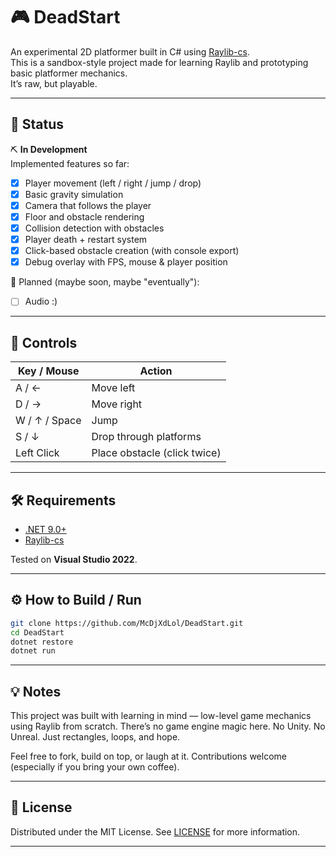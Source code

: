 # 🎮 DeadStart

An experimental 2D platformer built in C# using [Raylib-cs](https://github.com/ChrisDill/Raylib-cs).  
This is a sandbox-style project made for learning Raylib and prototyping basic platformer mechanics.  
It’s raw, but playable.

---

## 🚀 Status

⛏ **In Development**  
Implemented features so far:

- [x] Player movement (left / right / jump / drop)
- [x] Basic gravity simulation
- [x] Camera that follows the player
- [x] Floor and obstacle rendering
- [x] Collision detection with obstacles
- [x] Player death + restart system
- [x] Click-based obstacle creation (with console export)
- [x] Debug overlay with FPS, mouse & player position

🔮 Planned (maybe soon, maybe "eventually"):

- [ ] Audio :)

---

## 🧠 Controls

| Key / Mouse    | Action                             |
|----------------|-------------------------------------|
| A / ←          | Move left                           |
| D / →          | Move right                          |
| W / ↑ / Space  | Jump           |
| S / ↓          | Drop through platforms              |
| Left Click     | Place obstacle (click twice)        |

---

## 🛠️ Requirements

- [.NET 9.0+](https://dotnet.microsoft.com/en-us/download)
- [Raylib-cs](https://www.nuget.org/packages/Raylib-cs)

Tested on **Visual Studio 2022**.

---

## ⚙️ How to Build / Run

```bash
git clone https://github.com/McDjXdLol/DeadStart.git
cd DeadStart
dotnet restore
dotnet run
```

---

## 💡 Notes
This project was built with learning in mind — low-level game mechanics using Raylib from scratch.
There’s no game engine magic here. No Unity. No Unreal. Just rectangles, loops, and hope.

Feel free to fork, build on top, or laugh at it. Contributions welcome (especially if you bring your own coffee).

---

## 📄 License
Distributed under the MIT License. See [LICENSE](LICENSE) for more information.

---
